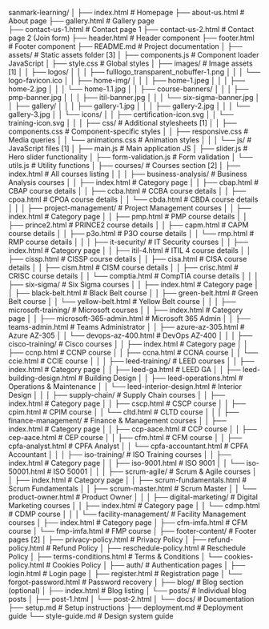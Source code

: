 sanmark-learning/
│
├── index.html                          # Homepage
├── about-us.html                       # About page
├── gallery.html                        # Gallery page  
├── contact-us-1.html                   # Contact page 1
├── contact-us-2.html                   # Contact page 2 (Join form)
├── header.html                         # Header component
├── footer.html                         # Footer component
├── README.md                           # Project documentation
│
├── assets/                             # Static assets folder [3]
│   ├── components.js                   # Component loader JavaScript
│   ├── style.css                       # Global styles
│   ├── images/                         # Image assets [1]
│   │   ├── logos/
│   │   │   ├── fulllogo_transparent_nobuffer-1.png
│   │   │   └── logo-favicon.ico
│   │   ├── home-img/
│   │   │   ├── home-1.jpeg
│   │   │   ├── home-2.jpg
│   │   │   └── home-1.1.jpg
│   │   ├── course-banners/
│   │   │   ├── pmp-banner.jpg
│   │   │   ├── itil-banner.jpg
│   │   │   └── six-sigma-banner.jpg
│   │   ├── gallery/
│   │   │   ├── gallery-1.jpg
│   │   │   ├── gallery-2.jpg
│   │   │   └── gallery-3.jpg
│   │   └── icons/
│   │       ├── certification-icon.svg
│   │       └── training-icon.svg
│   │
│   ├── css/                           # Additional stylesheets [1]
│   │   ├── components.css             # Component-specific styles
│   │   ├── responsive.css             # Media queries
│   │   └── animations.css             # Animation styles
│   │
│   └── js/                            # JavaScript files [1]
│       ├── main.js                    # Main application JS
│       ├── slider.js                  # Hero slider functionality
│       ├── form-validation.js         # Form validation
│       └── utils.js                   # Utility functions
│
├── courses/                           # Courses section [2]
│   ├── index.html                     # All courses listing
│   │
│   ├── business-analysis/             # Business Analysis courses
│   │   ├── index.html                 # Category page
│   │   ├── cbap.html                  # CBAP course details
│   │   ├── ccba.html                  # CCBA course details
│   │   ├── cpoa.html                  # CPOA course details
│   │   └── cbda.html                  # CBDA course details
│   │
│   ├── project-management/            # Project Management courses
│   │   ├── index.html                 # Category page
│   │   ├── pmp.html                   # PMP course details
│   │   ├── prince2.html               # PRINCE2 course details
│   │   ├── capm.html                  # CAPM course details
│   │   ├── p3o.html                   # P3O course details
│   │   └── rmp.html                   # RMP course details
│   │
│   ├── it-security/                   # IT Security courses
│   │   ├── index.html                 # Category page
│   │   ├── itil-4.html                # ITIL 4 course details
│   │   ├── cissp.html                 # CISSP course details
│   │   ├── cisa.html                  # CISA course details
│   │   ├── cism.html                  # CISM course details
│   │   ├── crisc.html                 # CRISC course details
│   │   └── comptia.html               # CompTIA course details
│   │
│   ├── six-sigma/                     # Six Sigma courses
│   │   ├── index.html                 # Category page
│   │   ├── black-belt.html            # Black Belt course
│   │   ├── green-belt.html            # Green Belt course
│   │   └── yellow-belt.html           # Yellow Belt course
│   │
│   ├── microsoft-training/            # Microsoft courses
│   │   ├── index.html                 # Category page
│   │   ├── microsoft-365-admin.html   # Microsoft 365 Admin
│   │   ├── teams-admin.html           # Teams Administrator
│   │   ├── azure-az-305.html          # Azure AZ-305
│   │   └── devops-az-400.html         # DevOps AZ-400
│   │
│   ├── cisco-training/                # Cisco courses
│   │   ├── index.html                 # Category page
│   │   ├── ccnp.html                  # CCNP course
│   │   ├── ccna.html                  # CCNA course
│   │   └── ccie.html                  # CCIE course
│   │
│   ├── leed-training/                 # LEED courses
│   │   ├── index.html                 # Category page
│   │   ├── leed-ga.html               # LEED GA
│   │   ├── leed-building-design.html  # Building Design
│   │   ├── leed-operations.html       # Operations & Maintenance
│   │   └── leed-interior-design.html  # Interior Design
│   │
│   ├── supply-chain/                  # Supply Chain courses
│   │   ├── index.html                 # Category page
│   │   ├── cscp.html                  # CSCP course
│   │   ├── cpim.html                  # CPIM course
│   │   └── cltd.html                  # CLTD course
│   │
│   ├── finance-management/            # Finance & Management courses
│   │   ├── index.html                 # Category page
│   │   ├── ccp-aace.html              # CCP course
│   │   ├── cep-aace.html              # CEP course
│   │   ├── cfm.html                   # CFM course
│   │   ├── cpfa-analyst.html          # CPFA Analyst
│   │   └── cpfa-accountant.html       # CPFA Accountant
│   │
│   ├── iso-training/                  # ISO Training courses
│   │   ├── index.html                 # Category page
│   │   ├── iso-9001.html              # ISO 9001
│   │   └── iso-50001.html             # ISO 50001
│   │
│   ├── scrum-agile/                   # Scrum & Agile courses
│   │   ├── index.html                 # Category page
│   │   ├── scrum-fundamentals.html    # Scrum Fundamentals
│   │   ├── scrum-master.html          # Scrum Master
│   │   └── product-owner.html         # Product Owner
│   │
│   ├── digital-marketing/             # Digital Marketing courses
│   │   ├── index.html                 # Category page
│   │   └── cdmp.html                  # CDMP course
│   │
│   └── facility-management/           # Facility Management courses
│       ├── index.html                 # Category page
│       ├── cfm-imfa.html              # CFM course
│       └── fmp-imfa.html              # FMP course
│
├── footer-content/                    # Footer pages [2]
│   ├── privacy-policy.html            # Privacy Policy
│   ├── refund-policy.html             # Refund Policy
│   ├── reschedule-policy.html         # Reschedule Policy
│   ├── terms-conditions.html          # Terms & Conditions
│   └── cookies-policy.html            # Cookies Policy
│
├── auth/                              # Authentication pages
│   ├── login.html                     # Login page
│   ├── register.html                  # Registration page
│   └── forgot-password.html           # Password recovery
│
├── blog/                              # Blog section (optional)
│   ├── index.html                     # Blog listing
│   └── posts/                         # Individual blog posts
│       ├── post-1.html
│       └── post-2.html
│
└── docs/                              # Documentation
    ├── setup.md                       # Setup instructions
    ├── deployment.md                  # Deployment guide
    └── style-guide.md                 # Design system guide
